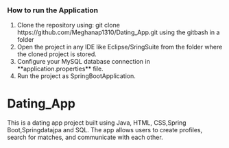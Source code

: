 <h3>How to run the Application</h3>
<ol>
<li>Clone the repository using:
git clone https://github.com/Meghanap1310/Dating_App.git
using  the gitbash in a folder</li>
<li> Open the project in any IDE like Eclipse/SringSuite from the folder where the cloned project is stored.</li>
<li>Configure your MySQL database connection in **application.properties** file.</li>
<li> Run the project as SpringBootApplication.</li>
</ol>


# Dating_App

This is a dating app project built using Java, HTML, CSS,Spring Boot,Springdatajpa and SQL. The app allows users to create profiles, search for matches, and communicate with each other.


